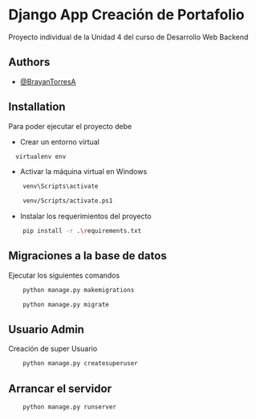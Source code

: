 # Django App Creación de Portafolio

Proyecto individual de la Unidad 4 del curso de Desarrollo Web Backend 



## Authors

- [@BrayanTorresA](https://github.com/BrayanTorresA)


## Installation
Para poder ejecutar el proyecto debe
- Crear un entorno virtual
```bash
  virtualenv env
```
- Activar la máquina virtual en Windows

```bash
    venv\Scripts\activate

    venv/Scripts/activate.ps1
```

- Instalar los requerimientos del proyecto

```bash
    pip install -r .\requirements.txt
```
## Migraciones a la base de datos
Ejecutar los siguientes comandos

```bash
    python manage.py makemigrations
```
```bash
    python manage.py migrate
```
## Usuario Admin

Creación de super Usuario

```bash
    python manage.py createsuperuser
```
## Arrancar el servidor

```bash
    python manage.py runserver
```

